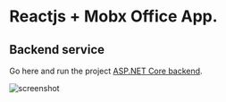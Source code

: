 # Reactjs + Mobx Office App.

## Backend service

Go here and run the project [ASP.NET Core backend](https://github.com/webmasterdevlin/officeapp-aspnet-core-v2.2).

![screenshot](./screenshot.png)
